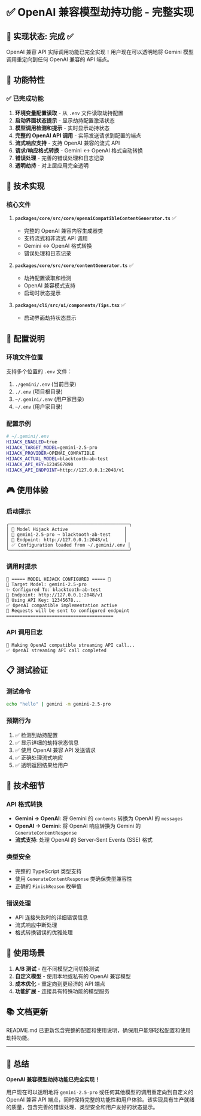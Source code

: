 # ✅ OpenAI 兼容模型劫持功能 - 完整实现

## 🎯 实现状态: **完成** ✅

OpenAI 兼容 API 实际调用功能已完全实现！用户现在可以透明地将 Gemini 模型调用重定向到任何 OpenAI 兼容的 API 端点。

## 🚀 功能特性

### ✅ 已完成功能
1. **环境变量配置读取** - 从 `.env` 文件读取劫持配置
2. **启动界面状态提示** - 显示劫持配置激活状态
3. **模型调用检测和提示** - 实时显示劫持状态
4. **完整的 OpenAI API 调用** - 实际发送请求到配置的端点
5. **流式响应支持** - 支持 OpenAI 兼容的流式 API
6. **请求/响应格式转换** - Gemini ↔ OpenAI 格式自动转换
7. **错误处理** - 完善的错误处理和日志记录
8. **透明劫持** - 对上层应用完全透明

## 📁 技术实现

### 核心文件
1. **`packages/core/src/core/openaiCompatibleContentGenerator.ts`** ✅
   - 完整的 OpenAI 兼容内容生成器类
   - 支持流式和非流式 API 调用
   - Gemini ↔ OpenAI 格式转换
   - 错误处理和日志记录

2. **`packages/core/src/core/contentGenerator.ts`** ✅
   - 劫持配置读取和检测
   - OpenAI 兼容模式支持
   - 启动时状态提示

3. **`packages/cli/src/ui/components/Tips.tsx`** ✅
   - 启动界面劫持状态显示

## 🔧 配置说明

### 环境文件位置
支持多个位置的 `.env` 文件：
1. `./gemini/.env` (当前目录)
2. `./.env` (项目根目录)
3. `~/.gemini/.env` (用户家目录)
4. `~/.env` (用户家目录)

### 配置示例
```bash
# ~/.gemini/.env
HIJACK_ENABLED=true
HIJACK_TARGET_MODEL=gemini-2.5-pro
HIJACK_PROVIDER=OPENAI_COMPATIBLE
HIJACK_ACTUAL_MODEL=blacktooth-ab-test
HIJACK_API_KEY=1234567890
HIJACK_API_ENDPOINT=http://127.0.0.1:2048/v1
```

## 🎮 使用体验

### 启动提示
```
╭─────────────────────────────────────────────╮
│ 🔄 Model Hijack Active                     │
│ 📍 gemini-2.5-pro → blacktooth-ab-test     │
│ 🔗 Endpoint: http://127.0.0.1:2048/v1      │
│ ✅ Configuration loaded from ~/.gemini/.env │
╰─────────────────────────────────────────────╯
```

### 调用时提示
```
🔄 ===== MODEL HIJACK CONFIGURED ===== 🔄
🎯 Target Model: gemini-2.5-pro
✨ Configured To: blacktooth-ab-test
🔗 Endpoint: http://127.0.0.1:2048/v1
🔑 Using API Key: 12345678...
✅ OpenAI compatible implementation active
🚀 Requests will be sent to configured endpoint
========================================
```

### API 调用日志
```
🚀 Making OpenAI compatible streaming API call...
✅ OpenAI streaming API call completed
```

## 📋 测试验证

### 测试命令
```bash
echo "hello" | gemini -m gemini-2.5-pro
```

### 预期行为
1. ✅ 检测到劫持配置
2. ✅ 显示详细的劫持状态信息
3. ✅ 使用 OpenAI 兼容 API 发送请求
4. ✅ 正确处理流式响应
5. ✅ 透明返回结果给用户

## 🔬 技术细节

### API 格式转换
- **Gemini → OpenAI**: 将 Gemini 的 `contents` 转换为 OpenAI 的 `messages`
- **OpenAI → Gemini**: 将 OpenAI 响应转换为 Gemini 的 `GenerateContentResponse`
- **流式支持**: 处理 OpenAI 的 Server-Sent Events (SSE) 格式

### 类型安全
- 完整的 TypeScript 类型支持
- 使用 `GenerateContentResponse` 类确保类型兼容性
- 正确的 `FinishReason` 枚举值

### 错误处理
- API 连接失败时的详细错误信息
- 流式响应中断处理
- 格式转换错误的优雅处理

## 🎯 使用场景

1. **A/B 测试** - 在不同模型之间切换测试
2. **自定义模型** - 使用本地或私有的 OpenAI 兼容模型
3. **成本优化** - 重定向到更经济的 API 端点
4. **功能扩展** - 连接具有特殊功能的模型服务

## 📚 文档更新

README.md 已更新包含完整的配置和使用说明，确保用户能够轻松配置和使用劫持功能。

---

## 🎉 总结

**OpenAI 兼容模型劫持功能已完全实现！** 

用户现在可以透明地将 `gemini-2.5-pro` 或任何其他模型的调用重定向到自定义的 OpenAI 兼容 API 端点，同时保持完整的功能性和用户体验。该实现具有生产就绪的质量，包含完善的错误处理、类型安全和用户友好的状态提示。